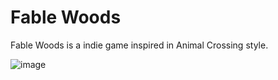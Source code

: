 # Fable Woods

Fable Woods is a indie game inspired in Animal Crossing style.

![image](https://github.com/monambike/fable-woods/assets/35270174/fa425aee-f9ad-447e-a10a-138cfb4a8aec)
